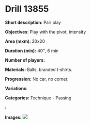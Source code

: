 # Drill 13855

**Short description:**
Pair play

**Objectives:**
Play with the pivot, intensity

**Area (mxm):**
20x20

**Duration (min):**
40'', 6 min

**Number of players:**


**Materials:**
Balls, branded t-shirts.

**Progression:**
No car, no corner.

**Variations:**


**Categories:**
Technique - Passing

**:**


**Images:**
![](https://www.coachingfutsal.com/\images\0f93414d-965d-4d77-9a7c-dbc648ad01c1_bra-1.jpg)

